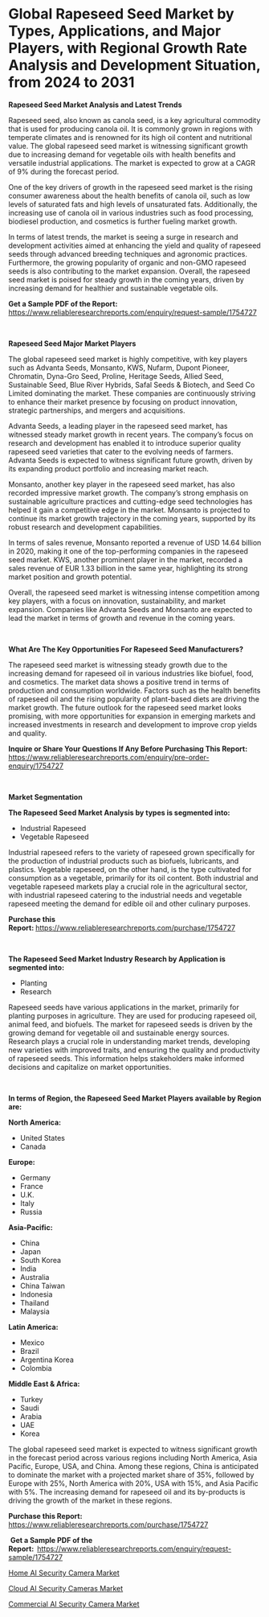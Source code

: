 <p><h1>Global Rapeseed Seed Market by Types, Applications, and Major Players, with Regional Growth Rate Analysis and Development Situation, from 2024 to 2031</h1></p><p><strong>Rapeseed Seed Market Analysis and Latest Trends</strong></p>
<p><p>Rapeseed seed, also known as canola seed, is a key agricultural commodity that is used for producing canola oil. It is commonly grown in regions with temperate climates and is renowned for its high oil content and nutritional value. The global rapeseed seed market is witnessing significant growth due to increasing demand for vegetable oils with health benefits and versatile industrial applications. The market is expected to grow at a CAGR of 9% during the forecast period.</p><p>One of the key drivers of growth in the rapeseed seed market is the rising consumer awareness about the health benefits of canola oil, such as low levels of saturated fats and high levels of unsaturated fats. Additionally, the increasing use of canola oil in various industries such as food processing, biodiesel production, and cosmetics is further fueling market growth. </p><p>In terms of latest trends, the market is seeing a surge in research and development activities aimed at enhancing the yield and quality of rapeseed seeds through advanced breeding techniques and agronomic practices. Furthermore, the growing popularity of organic and non-GMO rapeseed seeds is also contributing to the market expansion. Overall, the rapeseed seed market is poised for steady growth in the coming years, driven by increasing demand for healthier and sustainable vegetable oils.</p></p>
<p><strong>Get a Sample PDF of the Report:&nbsp;</strong> <a href="https://www.reliableresearchreports.com/enquiry/request-sample/1754727">https://www.reliableresearchreports.com/enquiry/request-sample/1754727</a></p>
<p>&nbsp;</p>
<p><strong>Rapeseed Seed Major Market Players</strong></p>
<p><p>The global rapeseed seed market is highly competitive, with key players such as Advanta Seeds, Monsanto, KWS, Nufarm, Dupont Pioneer, Chromatin, Dyna-Gro Seed, Proline, Heritage Seeds, Allied Seed, Sustainable Seed, Blue River Hybrids, Safal Seeds & Biotech, and Seed Co Limited dominating the market. These companies are continuously striving to enhance their market presence by focusing on product innovation, strategic partnerships, and mergers and acquisitions.</p><p>Advanta Seeds, a leading player in the rapeseed seed market, has witnessed steady market growth in recent years. The company’s focus on research and development has enabled it to introduce superior quality rapeseed seed varieties that cater to the evolving needs of farmers. Advanta Seeds is expected to witness significant future growth, driven by its expanding product portfolio and increasing market reach.</p><p>Monsanto, another key player in the rapeseed seed market, has also recorded impressive market growth. The company’s strong emphasis on sustainable agriculture practices and cutting-edge seed technologies has helped it gain a competitive edge in the market. Monsanto is projected to continue its market growth trajectory in the coming years, supported by its robust research and development capabilities.</p><p>In terms of sales revenue, Monsanto reported a revenue of USD 14.64 billion in 2020, making it one of the top-performing companies in the rapeseed seed market. KWS, another prominent player in the market, recorded a sales revenue of EUR 1.33 billion in the same year, highlighting its strong market position and growth potential.</p><p>Overall, the rapeseed seed market is witnessing intense competition among key players, with a focus on innovation, sustainability, and market expansion. Companies like Advanta Seeds and Monsanto are expected to lead the market in terms of growth and revenue in the coming years.</p></p>
<p>&nbsp;</p>
<p><strong>What Are The Key Opportunities For Rapeseed Seed Manufacturers?</strong></p>
<p><p>The rapeseed seed market is witnessing steady growth due to the increasing demand for rapeseed oil in various industries like biofuel, food, and cosmetics. The market data shows a positive trend in terms of production and consumption worldwide. Factors such as the health benefits of rapeseed oil and the rising popularity of plant-based diets are driving the market growth. The future outlook for the rapeseed seed market looks promising, with more opportunities for expansion in emerging markets and increased investments in research and development to improve crop yields and quality.</p></p>
<p><strong>Inquire or Share Your Questions If Any Before Purchasing This Report:</strong> <a href="https://www.reliableresearchreports.com/enquiry/pre-order-enquiry/1754727">https://www.reliableresearchreports.com/enquiry/pre-order-enquiry/1754727</a></p>
<p>&nbsp;</p>
<p><strong>Market Segmentation</strong></p>
<p><strong>The Rapeseed Seed Market Analysis by types is segmented into:</strong></p>
<p><ul><li>Industrial Rapeseed</li><li>Vegetable Rapeseed</li></ul></p>
<p><p>Industrial rapeseed refers to the variety of rapeseed grown specifically for the production of industrial products such as biofuels, lubricants, and plastics. Vegetable rapeseed, on the other hand, is the type cultivated for consumption as a vegetable, primarily for its oil content. Both industrial and vegetable rapeseed markets play a crucial role in the agricultural sector, with industrial rapeseed catering to the industrial needs and vegetable rapeseed meeting the demand for edible oil and other culinary purposes.</p></p>
<p><strong>Purchase this Report:&nbsp;</strong><a href="https://www.reliableresearchreports.com/purchase/1754727">https://www.reliableresearchreports.com/purchase/1754727</a></p>
<p>&nbsp;</p>
<p><strong>The Rapeseed Seed Market Industry Research by Application is segmented into:</strong></p>
<p><ul><li>Planting</li><li>Research</li></ul></p>
<p><p>Rapeseed seeds have various applications in the market, primarily for planting purposes in agriculture. They are used for producing rapeseed oil, animal feed, and biofuels. The market for rapeseed seeds is driven by the growing demand for vegetable oil and sustainable energy sources. Research plays a crucial role in understanding market trends, developing new varieties with improved traits, and ensuring the quality and productivity of rapeseed seeds. This information helps stakeholders make informed decisions and capitalize on market opportunities.</p></p>
<p>&nbsp;</p>
<p><strong>In terms of Region, the Rapeseed Seed Market Players available by Region are:</strong></p>
<p>
    <p> <strong> North America: </strong>
        <ul>
            <li>United States</li>
            <li>Canada</li>
        </ul>
        </p> 
    <p> <strong> Europe: </strong>
        <ul>
            <li>Germany</li>
            <li>France</li>
            <li>U.K.</li>
            <li>Italy</li>
            <li>Russia</li>
        </ul>
        </p> 
    <p> <strong> Asia-Pacific: </strong>
        <ul>
            <li>China</li>
            <li>Japan</li>
            <li>South Korea</li>
            <li>India</li>
            <li>Australia</li>
            <li>China Taiwan</li>
            <li>Indonesia</li>
            <li>Thailand</li>
            <li>Malaysia</li>
        </ul>
        </p> 
    <p> <strong> Latin America: </strong>
        <ul>
            <li>Mexico</li>
            <li>Brazil</li>
            <li>Argentina Korea</li>
            <li>Colombia</li>
        </ul>
        </p> 
    <p> <strong> Middle East & Africa: </strong>
        <ul>
            <li>Turkey</li>
            <li>Saudi</li>
            <li>Arabia</li>
            <li>UAE</li>
            <li>Korea</li>
        </ul>
    </p>
    </p>
<p><p>The global rapeseed seed market is expected to witness significant growth in the forecast period across various regions including North America, Asia Pacific, Europe, USA, and China. Among these regions, China is anticipated to dominate the market with a projected market share of 35%, followed by Europe with 25%, North America with 20%, USA with 15%, and Asia Pacific with 5%. The increasing demand for rapeseed oil and its by-products is driving the growth of the market in these regions.</p></p>
<p><strong>Purchase this Report: </strong><a href="https://www.reliableresearchreports.com/purchase/1754727">https://www.reliableresearchreports.com/purchase/1754727</a></p>
<p>&nbsp;<strong>Get a Sample PDF of the Report:&nbsp;&nbsp;</strong><a href="https://www.reliableresearchreports.com/enquiry/request-sample/1754727">https://www.reliableresearchreports.com/enquiry/request-sample/1754727</a></p>
<p><strong></strong></p>
<p><p><a href="https://view.publitas.com/reportprime-1/home-ai-security-camera-market-provides-detailed-segmentation-of-this-market-based-on-type-application-and-region-and-forecast-for-the-period-from-2024-2031/">Home AI Security Camera Market</a></p><p><a href="https://view.publitas.com/reportprime-1/cloud-ai-security-cameras-market-size-evaluating-its-market-trends-growth-and-projections-2024-2031/">Cloud AI Security Cameras Market</a></p><p><a href="https://view.publitas.com/reportprime-1/commercial-ai-security-camera-market-offers-provide-insightful-data-for-the-time-period-from-2024-to-2031-and-also-provide-analysis-based-on-application-type-and-region/">Commercial AI Security Camera Market</a></p></p>